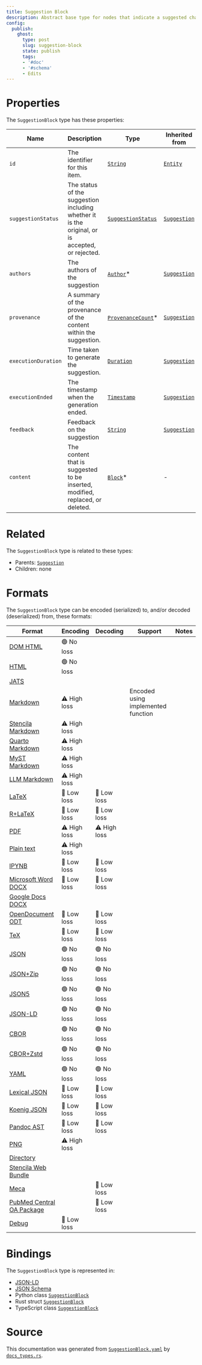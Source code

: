 ```yaml
---
title: Suggestion Block
description: Abstract base type for nodes that indicate a suggested change to block content.
config:
  publish:
    ghost:
      type: post
      slug: suggestion-block
      state: publish
      tags:
      - '#doc'
      - '#schema'
      - Edits
---
```


# Properties

The `SuggestionBlock` type has these properties:

| Name                | Description                                                                                     | Type                                                                                    | Inherited from                                                             | `JSON-LD @id`                                | Aliases                                    |
| ------------------- | ----------------------------------------------------------------------------------------------- | --------------------------------------------------------------------------------------- | -------------------------------------------------------------------------- | -------------------------------------------- | ------------------------------------------ |
| `id`                | The identifier for this item.                                                                   | [`String`](https://stencila.ghost.io/docs/reference/schema/string)                      | [`Entity`](https://stencila.ghost.io/docs/reference/schema/entity)         | [`schema:id`](https://schema.org/id)         | -                                          |
| `suggestionStatus`  | The status of the suggestion including whether it is the original, or is accepted, or rejected. | [`SuggestionStatus`](https://stencila.ghost.io/docs/reference/schema/suggestion-status) | [`Suggestion`](https://stencila.ghost.io/docs/reference/schema/suggestion) | `stencila:suggestionStatus`                  | `suggestion-status`, `suggestion_status`   |
| `authors`           | The authors of the suggestion                                                                   | [`Author`](https://stencila.ghost.io/docs/reference/schema/author)*                     | [`Suggestion`](https://stencila.ghost.io/docs/reference/schema/suggestion) | [`schema:author`](https://schema.org/author) | `author`                                   |
| `provenance`        | A summary of the provenance of the content within the suggestion.                               | [`ProvenanceCount`](https://stencila.ghost.io/docs/reference/schema/provenance-count)*  | [`Suggestion`](https://stencila.ghost.io/docs/reference/schema/suggestion) | `stencila:provenance`                        | -                                          |
| `executionDuration` | Time taken to generate the suggestion.                                                          | [`Duration`](https://stencila.ghost.io/docs/reference/schema/duration)                  | [`Suggestion`](https://stencila.ghost.io/docs/reference/schema/suggestion) | `stencila:executionDuration`                 | `execution-duration`, `execution_duration` |
| `executionEnded`    | The timestamp when the generation ended.                                                        | [`Timestamp`](https://stencila.ghost.io/docs/reference/schema/timestamp)                | [`Suggestion`](https://stencila.ghost.io/docs/reference/schema/suggestion) | `stencila:executionEnded`                    | `execution-ended`, `execution_ended`       |
| `feedback`          | Feedback on the suggestion                                                                      | [`String`](https://stencila.ghost.io/docs/reference/schema/string)                      | [`Suggestion`](https://stencila.ghost.io/docs/reference/schema/suggestion) | `stencila:feedback`                          | -                                          |
| `content`           | The content that is suggested to be inserted, modified, replaced, or deleted.                   | [`Block`](https://stencila.ghost.io/docs/reference/schema/block)*                       | -                                                                          | `stencila:content`                           | -                                          |

# Related

The `SuggestionBlock` type is related to these types:

- Parents: [`Suggestion`](https://stencila.ghost.io/docs/reference/schema/suggestion)
- Children: none

# Formats

The `SuggestionBlock` type can be encoded (serialized) to, and/or decoded (deserialized) from, these formats:

| Format                                                                              | Encoding     | Decoding     | Support                            | Notes |
| ----------------------------------------------------------------------------------- | ------------ | ------------ | ---------------------------------- | ----- |
| [DOM HTML](https://stencila.ghost.io/docs/reference/formats/dom.html)               | 🟢 No loss    |              |                                    |
| [HTML](https://stencila.ghost.io/docs/reference/formats/html)                       | 🟢 No loss    |              |                                    |
| [JATS](https://stencila.ghost.io/docs/reference/formats/jats)                       |              |              |                                    |
| [Markdown](https://stencila.ghost.io/docs/reference/formats/md)                     | ⚠️ High loss |              | Encoded using implemented function |
| [Stencila Markdown](https://stencila.ghost.io/docs/reference/formats/smd)           | ⚠️ High loss |              |                                    |
| [Quarto Markdown](https://stencila.ghost.io/docs/reference/formats/qmd)             | ⚠️ High loss |              |                                    |
| [MyST Markdown](https://stencila.ghost.io/docs/reference/formats/myst)              | ⚠️ High loss |              |                                    |
| [LLM Markdown](https://stencila.ghost.io/docs/reference/formats/llmd)               | ⚠️ High loss |              |                                    |
| [LaTeX](https://stencila.ghost.io/docs/reference/formats/latex)                     | 🔷 Low loss   | 🔷 Low loss   |                                    |
| [R+LaTeX](https://stencila.ghost.io/docs/reference/formats/rnw)                     | 🔷 Low loss   | 🔷 Low loss   |                                    |
| [PDF](https://stencila.ghost.io/docs/reference/formats/pdf)                         | ⚠️ High loss | ⚠️ High loss |                                    |
| [Plain text](https://stencila.ghost.io/docs/reference/formats/text)                 | ⚠️ High loss |              |                                    |
| [IPYNB](https://stencila.ghost.io/docs/reference/formats/ipynb)                     | 🔷 Low loss   | 🔷 Low loss   |                                    |
| [Microsoft Word DOCX](https://stencila.ghost.io/docs/reference/formats/docx)        | 🔷 Low loss   | 🔷 Low loss   |                                    |
| [Google Docs DOCX](https://stencila.ghost.io/docs/reference/formats/gdocx)          |              |              |                                    |
| [OpenDocument ODT](https://stencila.ghost.io/docs/reference/formats/odt)            | 🔷 Low loss   | 🔷 Low loss   |                                    |
| [TeX](https://stencila.ghost.io/docs/reference/formats/tex)                         | 🔷 Low loss   | 🔷 Low loss   |                                    |
| [JSON](https://stencila.ghost.io/docs/reference/formats/json)                       | 🟢 No loss    | 🟢 No loss    |                                    |
| [JSON+Zip](https://stencila.ghost.io/docs/reference/formats/json.zip)               | 🟢 No loss    | 🟢 No loss    |                                    |
| [JSON5](https://stencila.ghost.io/docs/reference/formats/json5)                     | 🟢 No loss    | 🟢 No loss    |                                    |
| [JSON-LD](https://stencila.ghost.io/docs/reference/formats/jsonld)                  | 🟢 No loss    | 🟢 No loss    |                                    |
| [CBOR](https://stencila.ghost.io/docs/reference/formats/cbor)                       | 🟢 No loss    | 🟢 No loss    |                                    |
| [CBOR+Zstd](https://stencila.ghost.io/docs/reference/formats/cbor.zstd)             | 🟢 No loss    | 🟢 No loss    |                                    |
| [YAML](https://stencila.ghost.io/docs/reference/formats/yaml)                       | 🟢 No loss    | 🟢 No loss    |                                    |
| [Lexical JSON](https://stencila.ghost.io/docs/reference/formats/lexical)            | 🔷 Low loss   | 🔷 Low loss   |                                    |
| [Koenig JSON](https://stencila.ghost.io/docs/reference/formats/koenig)              | 🔷 Low loss   | 🔷 Low loss   |                                    |
| [Pandoc AST](https://stencila.ghost.io/docs/reference/formats/pandoc)               | 🔷 Low loss   | 🔷 Low loss   |                                    |
| [PNG](https://stencila.ghost.io/docs/reference/formats/png)                         | ⚠️ High loss |              |                                    |
| [Directory](https://stencila.ghost.io/docs/reference/formats/directory)             |              |              |                                    |
| [Stencila Web Bundle](https://stencila.ghost.io/docs/reference/formats/swb)         |              |              |                                    |
| [Meca](https://stencila.ghost.io/docs/reference/formats/meca)                       |              | 🔷 Low loss   |                                    |
| [PubMed Central OA Package](https://stencila.ghost.io/docs/reference/formats/pmcoa) |              | 🔷 Low loss   |                                    |
| [Debug](https://stencila.ghost.io/docs/reference/formats/debug)                     | 🔷 Low loss   |              |                                    |

# Bindings

The `SuggestionBlock` type is represented in:

- [JSON-LD](https://stencila.org/SuggestionBlock.jsonld)
- [JSON Schema](https://stencila.org/SuggestionBlock.schema.json)
- Python class [`SuggestionBlock`](https://github.com/stencila/stencila/blob/main/python/python/stencila/types/suggestion_block.py)
- Rust struct [`SuggestionBlock`](https://github.com/stencila/stencila/blob/main/rust/schema/src/types/suggestion_block.rs)
- TypeScript class [`SuggestionBlock`](https://github.com/stencila/stencila/blob/main/ts/src/types/SuggestionBlock.ts)

# Source

This documentation was generated from [`SuggestionBlock.yaml`](https://github.com/stencila/stencila/blob/main/schema/SuggestionBlock.yaml) by [`docs_types.rs`](https://github.com/stencila/stencila/blob/main/rust/schema-gen/src/docs_types.rs).
